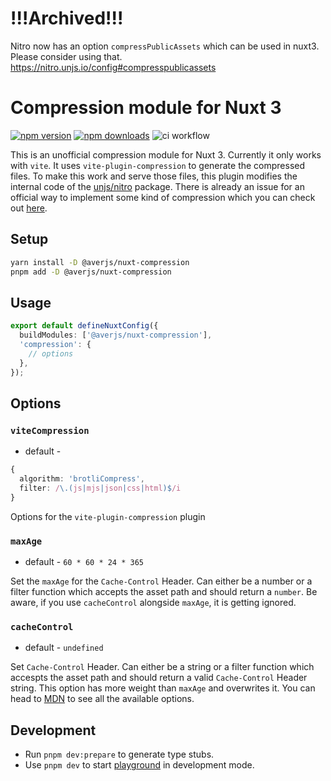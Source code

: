 # !!!Archived!!!
Nitro now has an option `compressPublicAssets` which can be used in nuxt3. Please consider using that. https://nitro.unjs.io/config#compresspublicassets

# Compression module for Nuxt 3

[![npm version][npm-version-src]][npm-version-href]
[![npm downloads][npm-downloads-src]][npm-downloads-href]
![ci workflow](https://github.com/exreplay/nuxt-compression/actions/workflows/ci.yml/badge.svg)

This is an unofficial compression module for Nuxt 3. Currently it only works with `vite`. It uses `vite-plugin-compression` to generate the compressed files. To make this work and serve those files, this plugin modifies the internal code of the [unjs/nitro](https://github.com/unjs/nitro) package. There is already an issue for an official way to implement some kind of compression which you can check out [here](https://github.com/unjs/nitro/issues/69).

## Setup

```bash
yarn install -D @averjs/nuxt-compression
pnpm add -D @averjs/nuxt-compression
```

## Usage

```ts
export default defineNuxtConfig({
  buildModules: ['@averjs/nuxt-compression'],
  'compression': {
    // options
  },
});
```

## Options

### `viteCompression`

* default -
```ts
{
  algorithm: 'brotliCompress',
  filter: /\.(js|mjs|json|css|html)$/i
}
```

Options for the `vite-plugin-compression` plugin

### `maxAge`

* default - `60 * 60 * 24 * 365`

Set the `maxAge` for the `Cache-Control` Header. Can either be a number or a filter function which accepts the asset path and should return a `number`. Be aware, if you use `cacheControl` alongside `maxAge`, it is getting ignored.

### `cacheControl`

* default - `undefined`

Set `Cache-Control` Header. Can either be a string or a filter function which accespts the asset path and should return a valid `Cache-Control` Header string. This option has more weight than `maxAge` and overwrites it. You can head to [MDN](https://developer.mozilla.org/de/docs/Web/HTTP/Headers/Cache-Control) to see all the available options.

## Development

- Run `pnpm dev:prepare` to generate type stubs.
- Use `pnpm dev` to start [playground](./playground) in development mode.

<!-- Badges -->
[npm-version-src]: https://img.shields.io/npm/v/@averjs/nuxt-compression/latest.svg
[npm-version-href]: https://npmjs.com/package/@averjs/nuxt-compression

[npm-downloads-src]: https://img.shields.io/npm/dt/@averjs/nuxt-compression.svg
[npm-downloads-href]: https://npmjs.com/package/@averjs/nuxt-compression
